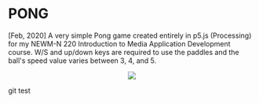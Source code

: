 # PONG
[Feb, 2020] A very simple Pong game created entirely in p5.js (Processing) for my NEWM-N 220 Introduction to Media Application Development course. W/S and up/down keys are required to use the paddles and the ball's speed value varies between 3, 4, and 5. 

<p align="center">
  <img src="https://user-images.githubusercontent.com/91434717/141660957-1af03aa3-7f2c-4a52-9bef-5b0ecaefa770.PNG" />
</p>

git test